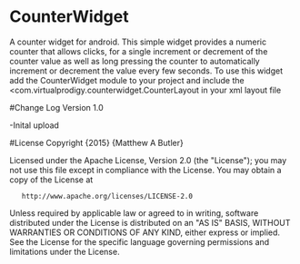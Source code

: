 # CounterWidget
A counter widget for android. This simple widget provides a numeric counter that allows clicks, for a single increment or decrement of the counter value as well as long pressing the counter to automatically increment or decrement the value every few seconds. To use this widget add the CounterWidget module to your project and include the 
<com.virtualprodigy.counterwidget.CounterLayout in your xml layout file

#Change Log
Version 1.0

-Inital upload

#License
   Copyright {2015} {Matthew A Butler}

   Licensed under the Apache License, Version 2.0 (the "License");
   you may not use this file except in compliance with the License.
   You may obtain a copy of the License at

       http://www.apache.org/licenses/LICENSE-2.0

   Unless required by applicable law or agreed to in writing, software
   distributed under the License is distributed on an "AS IS" BASIS,
   WITHOUT WARRANTIES OR CONDITIONS OF ANY KIND, either express or implied.
   See the License for the specific language governing permissions and
   limitations under the License.
